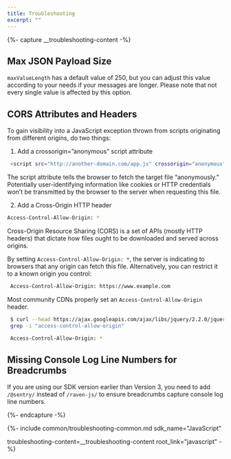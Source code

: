 ```yaml
---
title: Troubleshooting
excerpt: ""
---
```


{%- capture __troubleshooting-content -%}
## Max JSON Payload Size

`maxValueLength` has a default value of 250, but you can adjust this value according to your needs if your messages are longer. Please note that not every single value is affected by this option.

## CORS Attributes and Headers
To gain visibility into a JavaScript exception thrown from scripts originating from different origins, do two things:

1. Add a crossorigin=”anonymous” script attribute

```bash
 <script src="http://another-domain.com/app.js" crossorigin="anonymous"></script>
 ```
The script attribute tells the browser to fetch the target file “anonymously.” Potentially user-identifying information like cookies or HTTP credentials won’t be transmitted by the browser to the server when requesting this file.

2. Add a Cross-Origin HTTP header

 ```bash
 Access-Control-Allow-Origin: *
 ```
 
Cross-Origin Resource Sharing (CORS) is a set of APIs (mostly HTTP headers) that dictate how files ought to be downloaded and served across origins.

By setting `Access-Control-Allow-Origin: *`, the server is indicating to browsers that any origin can fetch this file. Alternatively, you can restrict it to a known origin you control:

```bash
 Access-Control-Allow-Origin: https://www.example.com
 ```
 
Most community CDNs properly set an `Access-Control-Allow-Origin` header.

```bash
 $ curl --head https://ajax.googleapis.com/ajax/libs/jquery/2.2.0/jquery.js | \
 grep -i "access-control-allow-origin"

 Access-Control-Allow-Origin: *
 ```

## Missing Console Log Line Numbers for Breadcrumbs

If you are using our SDK version earlier than Version 3, you need to add `/@sentry/` instead of `/raven-js/` to ensure breadcrumbs capture console log line numbers.

{%- endcapture -%}

{%- include common/troubleshooting-common.md 
sdk_name="JavaScript"

troubleshooting-content=__troubleshooting-content
root_link="javascript"
 -%}